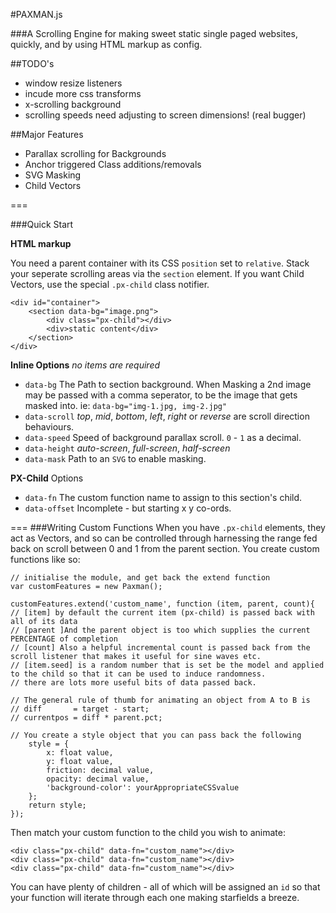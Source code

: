 #PAXMAN.js

###A Scrolling Engine for making sweet static single paged websites, quickly, and by using HTML markup as config.

##TODO's
* window resize listeners
* incude more css transforms
* x-scrolling background
* scrolling speeds need adjusting to screen dimensions! (real bugger)

##Major Features
* Parallax scrolling for Backgrounds
* Anchor triggered Class additions/removals
* SVG Masking
* Child Vectors

===

###Quick Start

**HTML markup**

You need a parent container with its CSS `position` set to `relative`.
Stack your seperate scrolling areas via the `section` element.
If you want Child Vectors, use the special `.px-child` class notifier.

	<div id="container">
  		<section data-bg="image.png">
  			<div class="px-child"></div>
  			<div>static content</div>
  		</section>
  	</div>

**Inline Options**
_no items are required_

* `data-bg` The Path to section background. When Masking a 2nd image may be passed with a comma seperator, to be the image that gets masked into. ie: `data-bg="img-1.jpg, img-2.jpg"`
* `data-scroll` *top*, *mid*, *bottom*, *left*, *right* or *reverse* are scroll direction behaviours.
* `data-speed` Speed of background parallax scroll. `0` - `1` as a decimal.
* `data-height` *auto-screen*, *full-screen*, *half-screen*
* `data-mask` Path to an `SVG` to enable masking.


**PX-Child** Options

* `data-fn` The custom function name to assign to this section's child.
* `data-offset` Incomplete - but starting x y co-ords.

===
###Writing Custom Functions
When you have `.px-child` elements, they act as Vectors, and so can be controlled through harnessing the range fed back on scroll between 0 and 1 from the parent section. You create custom functions like so:

	// initialise the module, and get back the extend function
	var customFeatures = new Paxman();

  	customFeatures.extend('custom_name', function (item, parent, count){
  	// [item] by default the current item (px-child) is passed back with all of its data
  	// [parent ]And the parent object is too which supplies the current PERCENTAGE of completion
  	// [count] Also a helpful incremental count is passed back from the scroll listener that makes it useful for sine waves etc.
  	// [item.seed] is a random number that is set be the model and applied to the child so that it can be used to induce randomness.
  	// there are lots more useful bits of data passed back.
  	
  	// The general rule of thumb for animating an object from A to B is
    // diff       = target - start; 
    // currentpos = diff * parent.pct;
    	
    // You create a style object that you can pass back the following
    	style = {
    		x: float value,
    		y: float value,
    		friction: decimal value,
    		opacity: decimal value,
    		'background-color': yourAppropriateCSSvalue
    	};
    	return style;
  	});
 
 Then match your custom function to the child you wish to animate:
 
 	<div class="px-child" data-fn="custom_name"></div>
 	<div class="px-child" data-fn="custom_name"></div>
 	<div class="px-child" data-fn="custom_name"></div>
 
 You can have plenty of children - all of which will be assigned an `id` so that your function will iterate through each one making starfields a breeze.